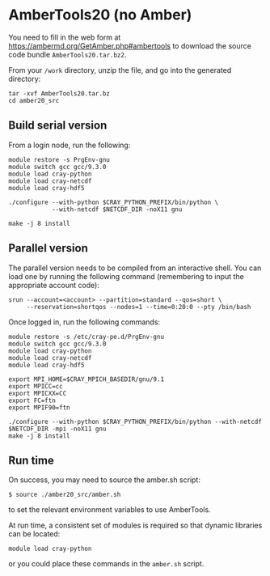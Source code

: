 # AmberTools20 (no Amber)

You need to fill in the web form at
https://ambermd.org/GetAmber.php#ambertools
to download the source code bundle `AmberTools20.tar.bz2`.

From your `/work` directory, unzip the file, and go into the generated directory:

```
tar -xvf AmberTools20.tar.bz
cd amber20_src
```

## Build serial version

From a login node, run the following:

```
module restore -s PrgEnv-gnu
module switch gcc gcc/9.3.0
module load cray-python
module load cray-netcdf
module load cray-hdf5

./configure --with-python $CRAY_PYTHON_PREFIX/bin/python \
            --with-netcdf $NETCDF_DIR -noX11 gnu

make -j 8 install
```

## Parallel version

The parallel version needs to be compiled from an interactive shell. You can 
load one by running the following command (remembering to input the appropriate 
account code):

```
srun --account=<account> --partition=standard --qos=short \
     --reservation=shortqos --nodes=1 --time=0:20:0 --pty /bin/bash
```

Once logged in, run the following commands:

```
module restore -s /etc/cray-pe.d/PrgEnv-gnu
module switch gcc gcc/9.3.0
module load cray-python
module load cray-netcdf
module load cray-hdf5

export MPI_HOME=$CRAY_MPICH_BASEDIR/gnu/9.1
export MPICC=cc
export MPICXX=CC
export FC=ftn
export MPIF90=ftn

./configure --with-python $CRAY_PYTHON_PREFIX/bin/python --with-netcdf $NETCDF_DIR -mpi -noX11 gnu
make -j 8 install
```

## Run time

On success, you may need to source the amber.sh script:

```
$ source ./amber20_src/amber.sh
```

to set the relevant environment variables to use AmberTools.

At run time, a consistent set of modules is required so that dynamic
libraries can be located:

```
module load cray-python
```

or you could place these commands in the `amber.sh` script.
